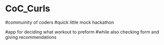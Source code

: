 # CoC_Curls
#commuinity of coders
#quick little mock hackathon 

#app for deciding what workout to preform
#while also checking form and giving recommendations
